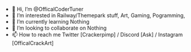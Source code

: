 - 👋 Hi, I’m @OfficalCoderTuner
- 👀 I’m interested in Railway/Themepark stuff, Art, Gaming, Pogramming, 
- 🌱 I’m currently learning Nothing
- 💞️ I’m looking to collaborate on Nothing
- 📫 How to reach me Twitter [Crackerpimp] / Discord [Ask] / Instagram [OfficalCrackArt]

<!---
OfficalCoderTuner/OfficalCoderTuner is a ✨ special ✨ repository because its `README.md` (this file) appears on your GitHub profile.
You can click the Preview link to take a look at your changes.
--->
